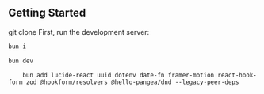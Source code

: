 ## Getting Started

git clone
First, run the development server:

```bash
bun i

bun dev
```

```dependency
    bun add lucide-react uuid dotenv date-fn framer-motion react-hook-form zod @hookform/resolvers @hello-pangea/dnd --legacy-peer-deps
```
